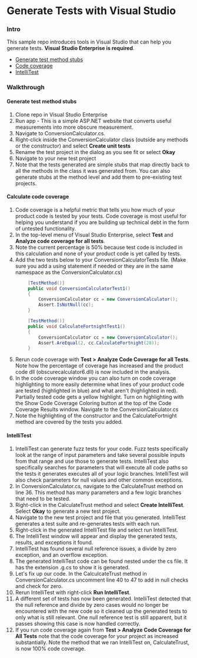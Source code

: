 ﻿# Generate Tests with Visual Studio

### Intro
This sample repo introduces tools in Visual Studio that can help you generate tests. **Visual Studio Enterprise is required**.

* [Generate test method stubs](https://docs.microsoft.com/visualstudio/test/create-unit-tests-menu)
* [Code coverage](https://docs.microsoft.com/visualstudio/test/using-code-coverage-to-determine-how-much-code-is-being-tested)
* [IntelliTest](https://docs.microsoft.com/visualstudio/test/generate-unit-tests-for-your-code-with-intellitest)

### Walkthrough

#### Generate test method stubs
1. Clone repo in Visual Studio Enterprise
2. Run app - This is a simple ASP.NET website that converts useful measurements into more obscure measurement. 
3. Navigate to ConversionCalculator.cs.
4. Right-click inside the ConversionCalculator class (outside any methods or the constructor) and select **Create unit tests**
5. Rename the test project in the dialog as you see fit or select **Okay**
6. Navigate to your new test project
7. Note that the tests generated are simple stubs that map directly back to all the methods in the class it was generated from. You can also generate stubs at the method level and add them to pre-existing test projects.

#### Calculate code coverage
1. Code coverage is a helpful metric that tells you how much of your product code is tested by your tests. Code coverage is most useful for helping you understand if you are building up technical debt in the form of untested functionality.
2. In the top-level menu of Visual Studio Enterprise, select **Test** and **Analyze code coverage for all tests**.
3. Note the current percentage is 50% because test code is included in this calculation and none of your product code is yet called by tests.
4. Add the two tests below to your ConversionCalculatorTests file. (Make sure you add a using statement if needed or they are in the same namespace as the ConversionCalculator.cs)

```csharp
        [TestMethod()]
        public void ConversionCalculatorTest1()
        {
            ConversionCalculator cc = new ConversionCalculator();
            Assert.IsNotNull(cc);
        }

        [TestMethod()]
        public void CalculateFortnightTest1()
        {
            ConversionCalculator cc = new ConversionCalculator();
            Assert.AreEqual(2, cc.CalculateFortnight(28));
        }
```

5. Rerun code coverage with **Test > Analyze Code Coverage for all Tests**. Note how the percentage of coverage has increased and the product code dll (obscurecalculator6.dll) is now included in the analysis.
6. In the code coverage window you can also turn on code coverage highlighting to more easily determine what lines of your product code are tested (highlighted in blue) and what aren't (highlighted in red). Partially tested code gets a yellow highlight. Turn on highlighting with the Show Code Coverage Coloring button at the top of the Code Coverage Results window. Navigate to the ConversionCalculator.cs
7. Note the highlighting of the constructor and the CalculateFortnight method are covered by the tests you added.

#### IntelliTest
1. IntelliTest can generate fuzz tests for your code. Fuzz tests specifically look at the range of input parameters and take several possible inputs from that range and use those to generate tests. IntelliTest also specifically searches for parameters that will execute all code paths so the tests it generates executes all of your logic branches. IntelliTest will also check parameters for null values and other common exceptions.
2. In ConversionCalculator.cs, navigate to the CalculateTrust method on line 36. This method has many parameters and a few logic branches that need to be tested.
3. Right-click in the CalculateTrust method and select **Create IntelliTest**. Select **Okay** to generate a new test project.
4. Navigate to the new test project and file that you generated. IntelliTest generates a test suite and re-generates tests with each run.
5. Right-click in the generated IntelliTest file and select run IntelliTest.
6. The IntelliTest window will appear and display the generated tests, results, and exceptions it found.
7. IntelliTest has found several null reference issues, a divide by zero exception, and an overflow exception.
8. The generated IntelliTest code can be found nested under the cs file. It has the extension .g.cs to show it is generated.
9. Let's fix up our code. In the CalculcateTrust method in ConversionCalculator.cs uncomment line 40 to 47 to add in null checks and check for zero.
10. Rerun IntelliTest with right-click **Run IntelliTest**.
11. A different set of tests has now been generated. IntelliTest detected that the null reference and divide by zero cases would no longer be encountered with the new code so it cleaned up the generated tests to only what is still relevant. One null reference test is still apparent, but it passes showing this case is now handled correctly.
12. If you run code coverage again from **Test > Analyze Code Coverage for All Tests** note that the code coverage for your project as increased substantially. Note the method that we ran IntelliTest on, CalculateTrust, is now 100% code coverage.